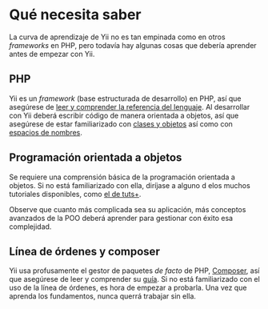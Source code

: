 # Qué necesita saber

La curva de aprendizaje de Yii no es tan empinada como en otros _frameworks_ en PHP,
pero todavía hay algunas cosas que debería aprender antes de empezar con Yii.

## PHP

Yii es un _framework_ (base estructurada de desarrollo) en PHP, así que asegúrese de
[leer y comprender la referencia del lenguaje](https://php.net/manual/es/langref.php).
Al desarrollar con Yii deberá escribir código de manera orientada a objetos, así que
asegúrese de estar familiarizado con
[clases y objetos](https://php.net/manual/es/language.oop5.basic.php) así como con
[espacios de nombres](https://php.net/manual/es/language.namespaces.php).

## Programación orientada a objetos

Se requiere una comprensión básica de la programación orientada a objetos.  Si no está
familiarizado con ella, diríjase a alguno d elos muchos tutoriales disponibles, como
[el de tuts+](https://code.tutsplus.com/tutorials/object-oriented-php-for-beginners--net-12762).

Observe que cuanto más complicada sea su aplicación, más conceptos avanzados de la
POO deberá aprender para gestionar con éxito esa complejidad.

## Línea de órdenes y composer

Yii usa profusamente el gestor de paquetes _de facto_ de PHP, [Composer](https://getcomposer.org/),
así que asegúrese de leer y comprender su [guía](https://getcomposer.org/doc/01-basic-usage.md).
Si no está familiarizado con el uso de la línea de órdenes, es hora de empezar a probarla.
Una vez que aprenda los fundamentos, nunca querrá trabajar sin ella.
